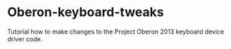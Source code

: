 # Oberon-keyboard-tweaks
Tutorial how to make changes to the Project Oberon 2013 keyboard device driver code.
